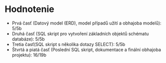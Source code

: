 # Hodnotenie
- Prvá časť (Datový model (ERD), model případů užití a obhajoba modelů): 5/5b
- Druhá časť (SQL skript pro vytvoření základních objektů schématu databáze): 5/5b
- Tretia časť(SQL skript s několika dotazy SELECT): 5/5b
- Štvrtá a piatá časť (Poslední SQL skript, dokumentace a finální obhajoba projektu): 16/19b

